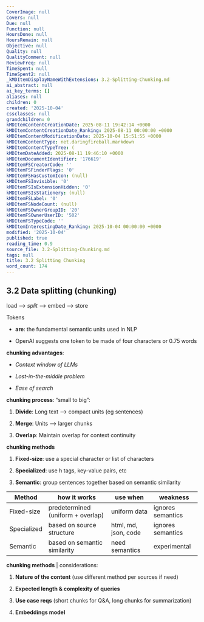 ```yaml
---
CoverImage: null
Covers: null
Due: null
Function: null
HoursDone: null
HoursRemain: null
Objective: null
Quality: null
QualityComment: null
ReviewFreq: null
TimeSpent: null
TimeSpent2: null
_kMDItemDisplayNameWithExtensions: 3.2-Splitting-Chunking.md
ai_abstract: null
ai_key_terms: []
aliases: null
children: 0
created: '2025-10-04'
cssclasses: null
grandchildren: 0
kMDItemContentCreationDate: 2025-08-11 19:42:14 +0000
kMDItemContentCreationDate_Ranking: 2025-08-11 00:00:00 +0000
kMDItemContentModificationDate: 2025-10-04 15:51:55 +0000
kMDItemContentType: net.daringfireball.markdown
kMDItemContentTypeTree: (
kMDItemDateAdded: 2025-08-11 19:46:10 +0000
kMDItemDocumentIdentifier: '176619'
kMDItemFSCreatorCode: ''
kMDItemFSFinderFlags: '0'
kMDItemFSHasCustomIcon: (null)
kMDItemFSInvisible: '0'
kMDItemFSIsExtensionHidden: '0'
kMDItemFSIsStationery: (null)
kMDItemFSLabel: '0'
kMDItemFSNodeCount: (null)
kMDItemFSOwnerGroupID: '20'
kMDItemFSOwnerUserID: '502'
kMDItemFSTypeCode: ''
kMDItemInterestingDate_Ranking: 2025-10-04 00:00:00 +0000
modified: '2025-10-04'
published: true
reading_time: 0.9
source_file: 3.2-Splitting-Chunking.md
tags: null
title: 3.2 Splitting Chunking
word_count: 174
---
```


## 3.2 Data splitting (chunking)
load --> *split* --> embed --> store

Tokens

- **are**: the fundamental semantic units used in NLP

- OpenAI suggests one token to be made of four characters or 0.75 words

 **chunking advantages**:

- *Context window of LLMs*

- *Lost-in-the-middle problem*

- *Ease of search*

**chunking process**: “small to big”:

1. **Divide**: Long text --> compact units (eg sentences)

2. **Merge**: Units --> larger chunks

3. **Overlap**: Maintain overlap for context continuity

**chunking methods**

1. **Fixed-size**: use a special character or list of characters

2. **Specialized**: use h tags, key-value pairs, etc

3. **Semantic**: group sentences together based on semantic similarity

| Method      | how it works                      | use when             | weakness          |
| ----------- | --------------------------------- | -------------------- | ----------------- |
| Fixed-size  | predetermined (uniform + overlap) | uniform data         | ignores semantics |
| Specialized | based on source structure         | html, md, json, code | ignores semantics |
| Semantic    | based on semantic similarity      | need semantics       | experimental      |

**chunking methods** | considerations:

1. **Nature of the content** (use different method per sources if need)

2. **Expected length & complexity of queries**

3. **Use case reqs** (short chunks for Q&A, long chunks for summarization)

4. **Embeddings model**